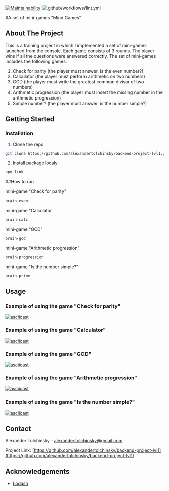 [![Maintainability](https://api.codeclimate.com/v1/badges/155724e7ffd61dc3c6fc/maintainability)](https://codeclimate.com/github/alexandertolchinsky/backend-project-lvl1/maintainability)
![.github/workflows/lint.yml](https://github.com/alexandertolchinsky/backend-project-lvl1/workflows/.github/workflows/runLinter.yml/badge.svg)

#A set of mini-games "Mind Games"

## About The Project

This is a training project in which I implemented a set of mini-games launched from the console.
Each game consists of 3 rounds. The player wins if all the questions were answered correctly. The set of mini-games includes the following games:
1) Check for parity (the player must answer, is the even number?)
2) Calculator (the player must perform arithmetic on two numbers)
3) GCD (the player must write the greatest common divisor of two numbers)
4) Arithmetic progression (the player must insert the missing number in the arithmetic progression)
5) Simple number? (the player must answer, is the number simple?)

## Getting Started
### Installation
1. Clone the repo
```sh 
git clone https://github.com/alexandertolchinsky/backend-project-lvl1.git
```
2. Install package localy
```sh
npm link
```

##How to run

mini-game "Check for parity" 
```sh 
brain-even
```
mini-game "Calculator
```sh 
brain-calc
```
mini-game "GCD"
```sh 
brain-gcd
```
mini-game "Arithmetic progression"
```sh
brain-progression
```
mini-game "Is the number simple?"
```sh 
brain-prime
```


## Usage
### Example of using the game "Check for parity"
[![asciicast](https://asciinema.org/a/1sVZQfli1pEoQCXVadcV6CZcG.svg)](https://asciinema.org/a/1sVZQfli1pEoQCXVadcV6CZcG)

### Example of using the game "Calculator"
[![asciicast](https://asciinema.org/a/fnDGIdxIgYxWNsgMkOeNlJbKP.svg)](https://asciinema.org/a/fnDGIdxIgYxWNsgMkOeNlJbKP)

### Example of using the game "GCD"
[![asciicast](https://asciinema.org/a/kTe10reLF9uYLkWm9fKauxLiX.svg)](https://asciinema.org/a/kTe10reLF9uYLkWm9fKauxLiX)

### Example of using the game "Arithmetic progression"
[![asciicast](https://asciinema.org/a/kh4Miy2fhB5hnKyJsp6k3VSPJ.svg)](https://asciinema.org/a/kh4Miy2fhB5hnKyJsp6k3VSPJ)

### Example of using the game "Is the number simple?"
[![asciicast](https://asciinema.org/a/9daRmODerwv7Mv9KJrth3opSG.svg)](https://asciinema.org/a/9daRmODerwv7Mv9KJrth3opSG)


## Contact

Alexander Tolchinsky - alexander.tolchinsky@gmail.com

Project Link: [https://github.com/alexandertolchinsky/backend-project-lvl1](https://github.com/alexandertolchinsky/backend-project-lvl1)

## Acknowledgements
* [Lodash](https://lodash.com)









